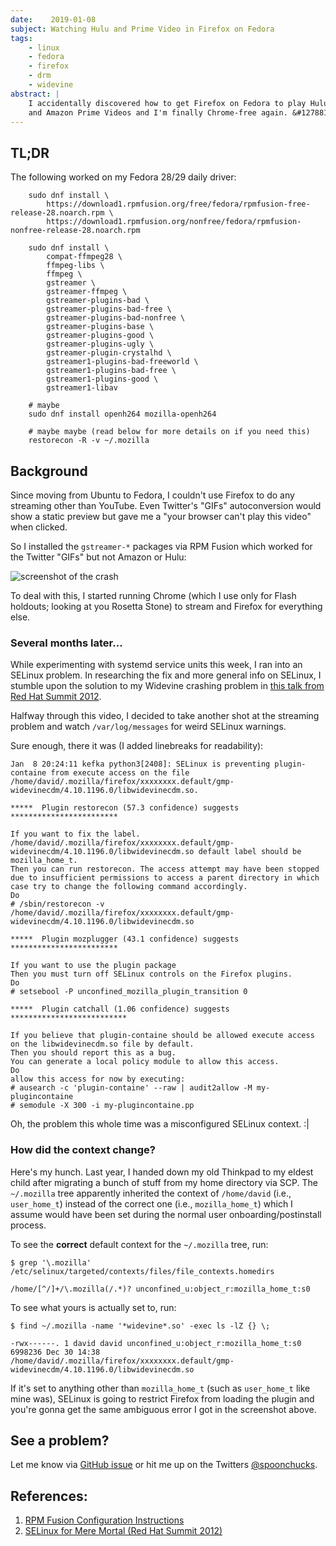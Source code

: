 ```yaml
---
date:    2019-01-08
subject: Watching Hulu and Prime Video in Firefox on Fedora
tags:
    - linux
    - fedora
    - firefox
    - drm
    - widevine
abstract: |
    I accidentally discovered how to get Firefox on Fedora to play Hulu
    and Amazon Prime Videos and I'm finally Chrome-free again. &#127881;.
---
```


## TL;DR

The following worked on my Fedora 28/29 daily driver:

```
    sudo dnf install \
        https://download1.rpmfusion.org/free/fedora/rpmfusion-free-release-28.noarch.rpm \
        https://download1.rpmfusion.org/nonfree/fedora/rpmfusion-nonfree-release-28.noarch.rpm

    sudo dnf install \
        compat-ffmpeg28 \
        ffmpeg-libs \
        ffmpeg \
        gstreamer \
        gstreamer-ffmpeg \
        gstreamer-plugins-bad \
        gstreamer-plugins-bad-free \
        gstreamer-plugins-bad-nonfree \
        gstreamer-plugins-base \
        gstreamer-plugins-good \
        gstreamer-plugins-ugly \
        gstreamer-plugin-crystalhd \
        gstreamer1-plugins-bad-freeworld \
        gstreamer1-plugins-bad-free \
        gstreamer1-plugins-good \
        gstreamer1-libav

    # maybe
    sudo dnf install openh264 mozilla-openh264

    # maybe maybe (read below for more details on if you need this)
    restorecon -R -v ~/.mozilla
```


## Background

Since moving from Ubuntu to Fedora, I couldn't use Firefox to do any
streaming other than YouTube.  Even Twitter's "GIFs" autoconversion
would show a static preview but gave me a "your browser can't play
this video" when clicked.

So I installed the `gstreamer-*` packages via RPM Fusion which
worked for the Twitter "GIFs" but not Amazon or Hulu:

![screenshot of the crash](/writing/attachments/widevine_plugin_crashed.png)

To deal with this, I started running Chrome (which I use only for
Flash holdouts; looking at you Rosetta Stone) to stream and Firefox
for everything else.

### Several months later...

While experimenting with systemd service units this week, I ran into
an SELinux problem.  In researching the fix and more general info on
SELinux, I stumble upon the solution to my Widevine crashing problem
in [this talk from Red Hat Summit 2012](https://www.youtube.com/watch?v=MxjenQ31b70).

Halfway through this video, I decided to take another shot at the
streaming problem and watch `/var/log/messages` for weird SELinux
warnings.

Sure enough, there it was (I added linebreaks for readability):

    Jan  8 20:24:11 kefka python3[2408]: SELinux is preventing plugin-containe from execute access on the file /home/david/.mozilla/firefox/xxxxxxxx.default/gmp-widevinecdm/4.10.1196.0/libwidevinecdm.so.

    *****  Plugin restorecon (57.3 confidence) suggests   ************************

    If you want to fix the label.
    /home/david/.mozilla/firefox/xxxxxxxx.default/gmp-widevinecdm/4.10.1196.0/libwidevinecdm.so default label should be mozilla_home_t.
    Then you can run restorecon. The access attempt may have been stopped due to insufficient permissions to access a parent directory in which case try to change the following command accordingly.
    Do
    # /sbin/restorecon -v /home/david/.mozilla/firefox/xxxxxxxx.default/gmp-widevinecdm/4.10.1196.0/libwidevinecdm.so

    *****  Plugin mozplugger (43.1 confidence) suggests   ************************

    If you want to use the plugin package
    Then you must turn off SELinux controls on the Firefox plugins.
    Do
    # setsebool -P unconfined_mozilla_plugin_transition 0

    *****  Plugin catchall (1.06 confidence) suggests   **************************

    If you believe that plugin-containe should be allowed execute access on the libwidevinecdm.so file by default.
    Then you should report this as a bug.
    You can generate a local policy module to allow this access.
    Do
    allow this access for now by executing:
    # ausearch -c 'plugin-containe' --raw | audit2allow -M my-plugincontaine
    # semodule -X 300 -i my-plugincontaine.pp

Oh, the problem this whole time was a misconfigured SELinux context. :|

### How did the context change?

Here's my hunch.  Last year, I handed down my old Thinkpad to my
eldest child after migrating a bunch of stuff from my home directory
via SCP. The `~/.mozilla` tree apparently inherited the context of
`/home/david` (i.e., `user_home_t`) instead of the correct one (i.e.,
`mozilla_home_t`) which I assume would have been set during the normal
user onboarding/postinstall process.

To see the **correct** default context for the `~/.mozilla` tree, run:

    $ grep '\.mozilla' /etc/selinux/targeted/contexts/files/file_contexts.homedirs

    /home/[^/]+/\.mozilla(/.*)?	unconfined_u:object_r:mozilla_home_t:s0

To see what yours is actually set to, run:

    $ find ~/.mozilla -name '*widevine*.so' -exec ls -lZ {} \;

    -rwx------. 1 david david unconfined_u:object_r:mozilla_home_t:s0 6998236 Dec 30 14:38 /home/david/.mozilla/firefox/xxxxxxxx.default/gmp-widevinecdm/4.10.1196.0/libwidevinecdm.so

If it's set to anything other than `mozilla_home_t` (such as
`user_home_t` like mine was), SELinux is going to restrict Firefox
from loading the plugin and you're gonna get the same ambiguous error
I got in the screenshot above.


## See a problem?

Let me know via [GitHub issue](https://github.com/dbazile/bazile.org/issues/new)
or hit me up on the Twitters [@spoonchucks](https://twitter.com/spoonchucks).


## References:

1. [RPM Fusion Configuration Instructions](https://rpmfusion.org/Configuration)
2. [SELinux for Mere Mortal (Red Hat Summit 2012)](https://www.youtube.com/watch?v=MxjenQ31b70)

